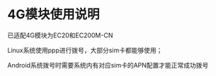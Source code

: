 # 4G模块使用说明

已适配4G模块为EC20和EC200M-CN

Linux系统使用ppp进行拨号，大部分sim卡都能够使用；

Android系统拨号时需要系统内有对应sim卡的APN配置才能正常成功拨号

